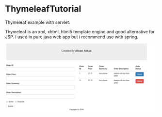 # ThymeleafTutorial
Thymeleaf example with servlet.

Thymeleaf is an  xml, xhtml, html5 template engine and good alternative  for JSP. 
I used in pure java web app but i recommend use with spring.

![Alt text](/WebContent/static/images/ss_ui.png?raw=true "Example Order UI")
